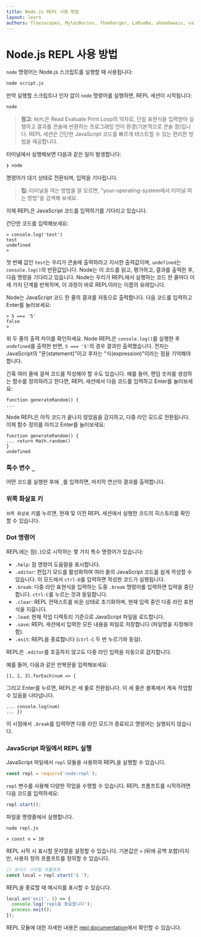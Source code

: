 ```yaml
---
title: Node.js REPL 사용 방법
layout: learn
authors: flaviocopes, MylesBorins, fhemberger, LaRuaNa, ahmadawais, vaishnav-mk
---
```


# Node.js REPL 사용 방법

`node` 명령어는 Node.js 스크립트를 실행할 때 사용됩니다:

```bash
node script.js
```

만약 실행할 스크립트나 인자 없이 `node` 명령어를 실행하면, REPL 세션이 시작됩니다:

```bash
node
```

> **참고:** `REPL`은 Read Evaluate Print Loop의 약자로, 단일 표현식을 입력받아 실행하고 결과를 콘솔에 반환하는 프로그래밍 언어 환경(기본적으로 콘솔 창)입니다. REPL 세션은 간단한 JavaScript 코드를 빠르게 테스트할 수 있는 편리한 방법을 제공합니다.

터미널에서 실행해보면 다음과 같은 일이 발생합니다:

```bash
❯ node
```

명령어가 대기 상태로 전환되며, 입력을 기다립니다.

> **팁:** 터미널을 여는 방법을 잘 모르면, "your-operating-system에서 터미널 여는 방법"을 검색해 보세요.

이제 REPL은 JavaScript 코드를 입력하기를 기다리고 있습니다.

간단한 코드를 입력해보세요:

```console
> console.log('test')
test
undefined
>
```

첫 번째 값인 `test`는 우리가 콘솔에 출력하라고 지시한 출력값이며, `undefined`는 `console.log()`의 반환값입니다.
Node는 이 코드를 읽고, 평가하고, 결과를 출력한 후, 다음 명령을 기다리고 있습니다. Node는 우리가 REPL에서 실행하는 코드 한 줄마다 이 세 가지 단계를 반복하며, 이 과정이 바로 REPL이라는 이름의 유래입니다.

Node는 JavaScript 코드 한 줄의 결과를 자동으로 출력합니다. 다음 코드를 입력하고 Enter를 눌러보세요:

```console
> 5 === '5'
false
>
```

위 두 줄의 출력 차이를 확인하세요. Node REPL은 `console.log()`를 실행한 후 `undefined`를 출력한 반면, `5 === '5'`의 경우 결과만 출력했습니다. 전자는 JavaScript의 "문(statement)"이고 후자는 "식(expression)"이라는 점을 기억해야 합니다.

간혹 여러 줄에 걸쳐 코드를 작성해야 할 수도 있습니다. 예를 들어, 랜덤 숫자를 생성하는 함수를 정의하려고 한다면, REPL 세션에서 다음 코드를 입력하고 Enter를 눌러보세요:

```console
function generateRandom() {
...
```

Node REPL은 아직 코드가 끝나지 않았음을 감지하고, 다중 라인 모드로 전환됩니다. 이제 함수 정의를 마치고 Enter를 눌러보세요:

```console
function generateRandom() {
... return Math.random()
}
undefined
```

### 특수 변수 `_`

어떤 코드를 실행한 후에 `_`를 입력하면, 마지막 연산의 결과를 출력합니다.

### 위쪽 화살표 키

`위쪽 화살표` 키를 누르면, 현재 및 이전 REPL 세션에서 실행한 코드의 히스토리를 확인할 수 있습니다.

### Dot 명령어

REPL에는 점(`.`)으로 시작하는 몇 가지 특수 명령어가 있습니다:

- `.help`: 점 명령어 도움말을 표시합니다.
- `.editor`: 편집기 모드를 활성화하여 여러 줄의 JavaScript 코드를 쉽게 작성할 수 있습니다. 이 모드에서 `ctrl-D`를 입력하면 작성한 코드가 실행됩니다.
- `.break`: 다중 라인 표현식을 입력하는 도중 `.break` 명령어를 입력하면 입력을 중단합니다. `ctrl-C`를 누르는 것과 동일합니다.
- `.clear`: REPL 컨텍스트를 비운 상태로 초기화하며, 현재 입력 중인 다중 라인 표현식을 지웁니다.
- `.load`: 현재 작업 디렉토리 기준으로 JavaScript 파일을 로드합니다.
- `.save`: REPL 세션에서 입력한 모든 내용을 파일로 저장합니다 (파일명을 지정해야 함).
- `.exit`: REPL을 종료합니다 (`ctrl-C` 두 번 누르기와 동일).

REPL은 `.editor`를 호출하지 않고도 다중 라인 입력을 자동으로 감지합니다.

예를 들어, 다음과 같은 반복문을 입력해보세요:

```console
[1, 2, 3].forEach(num => {
```

그리고 Enter를 누르면, REPL은 세 줄로 전환됩니다. 이 세 줄은 블록에서 계속 작업할 수 있음을 나타냅니다.

```console
... console.log(num)
... })
```

이 시점에서 `.break`를 입력하면 다중 라인 모드가 종료되고 명령어는 실행되지 않습니다.

### JavaScript 파일에서 REPL 실행

JavaScript 파일에서 `repl` 모듈을 사용하여 REPL을 실행할 수 있습니다.

```js
const repl = require('node:repl');
```

`repl` 변수를 사용해 다양한 작업을 수행할 수 있습니다.
REPL 프롬프트를 시작하려면 다음 코드를 입력하세요:

```js
repl.start();
```

파일을 명령줄에서 실행합니다.

```bash
node repl.js
```

```console
> const n = 10
```

REPL 시작 시 표시할 문자열을 설정할 수 있습니다. 기본값은 `>` (뒤에 공백 포함)이지만, 사용자 정의 프롬프트를 정의할 수 있습니다.

```js
// 유닉스 스타일 프롬프트
const local = repl.start('$ ');
```

REPL을 종료할 때 메시지를 표시할 수 있습니다.

```js
local.on('exit', () => {
  console.log('repl을 종료합니다');
  process.exit();
});
```

REPL 모듈에 대한 자세한 내용은 [repl documentation](https://nodejs.org/api/repl.html)에서 확인할 수 있습니다.
